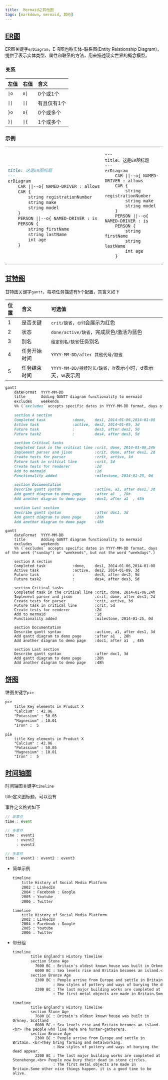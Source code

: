 ```yaml
---
title:  Mermaid之其他图
tags: [markdown, mermaid, 其他]
---
```


## [ER图](https://mermaid.js.org/syntax/entityRelationshipDiagram.html)

ER图关键字`erDiagram`，E-R图也称实体-联系图(Entity Relationship Diagram)，提供了表示实体类型、属性和联系的方法，用来描述现实世界的概念模型。

### 关系

| 左值                        | 右值                        | 含义     |
|:--------------------------|:--------------------------|:-------|
| <code>&#124;o</code>      | <code>o&#124;</code>      | 0个或1个  |
| <code>&#124;&#124;</code> | <code>&#124;&#124;</code> | 有且仅有1个 |
| `}o`                      | `o{`                      | 0个或多个  |
| <code>}&#124;</code>      | <code>&#124;{</code>      | 1个或多个  |

### 示例

<table>
<tr>
<td width="40%">

```mmd
---
title: 这是ER图标题
---
erDiagram
    CAR ||--o{ NAMED-DRIVER : allows
    CAR {
        string registrationNumber
        string make
        string model
    }
    PERSON ||--o{ NAMED-DRIVER : is
    PERSON {
        string firstName
        string lastName
        int age
    }
```

</td>
<td>

```mermaid
---
title: 这是ER图标题
---
erDiagram
    CAR ||--o{ NAMED-DRIVER : allows
    CAR {
        string registrationNumber
        string make
        string model
    }
    PERSON ||--o{ NAMED-DRIVER : is
    PERSON {
        string firstName
        string lastName
        int age
    }
```

</td>
</tr>
</table>

## [甘特图](https://mermaid.js.org/syntax/gantt.html)

甘特图关键字`gantt`，每项任务描述有5个配置，其含义如下

| 位置  | 含义     | 可选值                                  |
|:----|:-------|:-------------------------------------|
| 1   | 是否关键   | `crit/缺省`，crit会展示为红色                 |
| 2   | 状态     | `done/active/缺省`，完成灰色/激活为蓝色          |
| 3   | 别名     | `给定别名/缺省`任务别名                        |
| 4   | 任务开始时间 | `YYYY-MM-DD/after 其他代号/缺省`           |
| 5   | 任务结束时间 | `YYYY-MM-DD/持续时长/缺省`，h表示小时，d表示天，w表示周 |

```mmd
gantt
    dateFormat  YYYY-MM-DD
    title       Adding GANTT diagram functionality to mermaid
    excludes    weekends
    %% (`excludes` accepts specific dates in YYYY-MM-DD format, days of the week ("sunday") or "weekends", but not the word "weekdays".)

    section A section
    Completed task            :done,    des1, 2014-01-06,2014-01-08
    Active task               :active,  des2, 2014-01-09, 3d
    Future task               :         des3, after des2, 5d
    Future task2              :         des4, after des3, 5d

    section Critical tasks
    Completed task in the critical line :crit, done, 2014-01-06,24h
    Implement parser and jison          :crit, done, after des1, 2d
    Create tests for parser             :crit, active, 3d
    Future task in critical line        :crit, 5d
    Create tests for renderer           :2d
    Add to mermaid                      :1d
    Functionality added                 :milestone, 2014-01-25, 0d

    section Documentation
    Describe gantt syntax               :active, a1, after des1, 3d
    Add gantt diagram to demo page      :after a1  , 20h
    Add another diagram to demo page    :doc1, after a1  , 48h

    section Last section
    Describe gantt syntax               :after doc1, 3d
    Add gantt diagram to demo page      :20h
    Add another diagram to demo page    :48h
```

```mermaid
gantt
    dateFormat  YYYY-MM-DD
    title       Adding GANTT diagram functionality to mermaid
    excludes    weekends
    %% (`excludes` accepts specific dates in YYYY-MM-DD format, days of the week ("sunday") or "weekends", but not the word "weekdays".)

    section A section
    Completed task            :done,    des1, 2014-01-06,2014-01-08
    Active task               :active,  des2, 2014-01-09, 3d
    Future task               :         des3, after des2, 5d
    Future task2              :         des4, after des3, 5d

    section Critical tasks
    Completed task in the critical line :crit, done, 2014-01-06,24h
    Implement parser and jison          :crit, done, after des1, 2d
    Create tests for parser             :crit, active, 3d
    Future task in critical line        :crit, 5d
    Create tests for renderer           :2d
    Add to mermaid                      :1d
    Functionality added                 :milestone, 2014-01-25, 0d

    section Documentation
    Describe gantt syntax               :active, a1, after des1, 3d
    Add gantt diagram to demo page      :after a1  , 20h
    Add another diagram to demo page    :doc1, after a1  , 48h

    section Last section
    Describe gantt syntax               :after doc1, 3d
    Add gantt diagram to demo page      :20h
    Add another diagram to demo page    :48h
```

## [饼图](https://mermaid.js.org/syntax/pie.html)

饼图关键字`pie`

```mmd
pie
    title Key elements in Product X
    "Calcium" : 42.96
    "Potassium" : 50.05
    "Magnesium" : 10.01
    "Iron" :  5
```

```mermaid
pie
    title Key elements in Product X
    "Calcium" : 42.96
    "Potassium" : 50.05
    "Magnesium" : 10.01
    "Iron" :  5
```

## [时间轴图](https://mermaid.js.org/syntax/timeline.html)

时间轴图关键字`timeline`

title定义图标题，可以没有

事件定义格式如下

```js
// 单事件
time : event

// 多事件
time : event1
     : event2
     : event3

// 多事件
time : event1 : event2 : event3
```

- 简单示例

    ```mmd
    timeline
        title History of Social Media Platform
        2002 : LinkedIn
        2004 : Facebook : Google
        2005 : Youtube
        2006 : Twitter
    ```
    
    ```mermaid
    timeline
        title History of Social Media Platform
        2002 : LinkedIn
        2004 : Facebook : Google
        2005 : Youtube
        2006 : Twitter
    ```

- 带分组

    ```mmd
    timeline
            title England's History Timeline
            section Stone Age
              7600 BC : Britain's oldest known house was built in Orkney, Scotland
              6000 BC : Sea levels rise and Britain becomes an island.<br> The people who live here are hunter-gatherers.
            section Bronze Age
              2300 BC : People arrive from Europe and settle in Britain. <br>They bring farming and metalworking.
                      : New styles of pottery and ways of burying the dead appear.
              2200 BC : The last major building works are completed at Stonehenge.<br> People now bury their dead in stone circles.
                      : The first metal objects are made in Britain.Some other nice things happen. it is a good time to be alive.
    ```
    
    ```mermaid
    timeline
            title England's History Timeline
            section Stone Age
              7600 BC : Britain's oldest known house was built in Orkney, Scotland
              6000 BC : Sea levels rise and Britain becomes an island.<br> The people who live here are hunter-gatherers.
            section Bronze Age
              2300 BC : People arrive from Europe and settle in Britain. <br>They bring farming and metalworking.
                      : New styles of pottery and ways of burying the dead appear.
              2200 BC : The last major building works are completed at Stonehenge.<br> People now bury their dead in stone circles.
                      : The first metal objects are made in Britain.Some other nice things happen. it is a good time to be alive.
    ```
